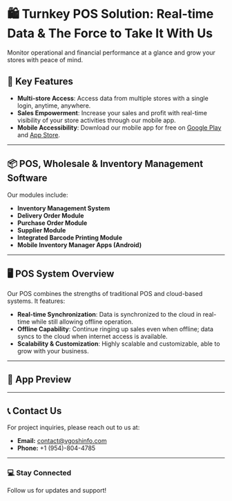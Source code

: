 # 🛍️ Turnkey POS Solution: Real-time Data & The Force to Take It With Us

Monitor operational and financial performance at a glance and grow your stores with peace of mind.

## 🌟 Key Features
- **Multi-store Access**: Access data from multiple stores with a single login, anytime, anywhere.
- **Sales Empowerment**: Increase your sales and profit with real-time visibility of your store activities through our mobile app.
- **Mobile Accessibility**: Download our mobile app for free on [Google Play](https://play.google.com) and [App Store](https://www.apple.com/app-store/).

---

## 📦 POS, Wholesale & Inventory Management Software
Our modules include:
- **Inventory Management System**
- **Delivery Order Module**
- **Purchase Order Module**
- **Supplier Module**
- **Integrated Barcode Printing Module**
- **Mobile Inventory Manager Apps (Android)**

---

## 🖥️ POS System Overview
Our POS combines the strengths of traditional POS and cloud-based systems. It features:
- **Real-time Synchronization**: Data is synchronized to the cloud in real-time while still allowing offline operation.
- **Offline Capability**: Continue ringing up sales even when offline; data syncs to the cloud when internet access is available.
- **Scalability & Customization**: Highly scalable and customizable, able to grow with your business.

---

## 📱 App Preview


---

## 📞 Contact Us
For project inquiries, please reach out to us at:
- **Email:** [contact@vgoshinfo.com](mailto:contact@vgoshinfo.com)
- **Phone:** +1 (954)-804-4785

---

### 💻 Stay Connected
Follow us for updates and support!
